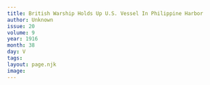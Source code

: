 ```yaml
---
title: British Warship Holds Up U.S. Vessel In Philippine Harbor 
author: Unknown
issue: 20
volume: 9
year: 1916
month: 38
day: V
tags:
layout: page.njk
image:
---
```

